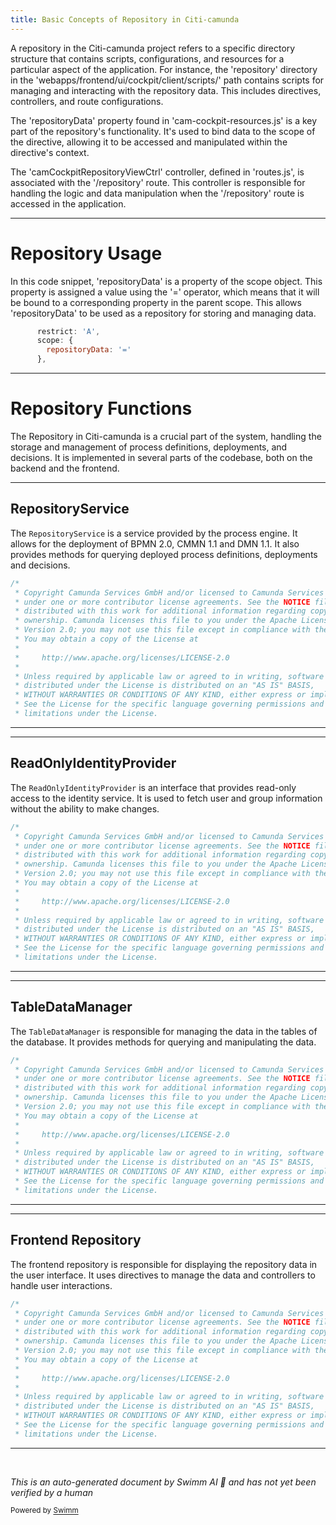 ```yaml
---
title: Basic Concepts of Repository in Citi-camunda
---
```

A repository in the Citi-camunda project refers to a specific directory structure that contains scripts, configurations, and resources for a particular aspect of the application. For instance, the 'repository' directory in the 'webapps/frontend/ui/cockpit/client/scripts/' path contains scripts for managing and interacting with the repository data. This includes directives, controllers, and route configurations.

The 'repositoryData' property found in 'cam-cockpit-resources.js' is a key part of the repository's functionality. It's used to bind data to the scope of the directive, allowing it to be accessed and manipulated within the directive's context.

The 'camCockpitRepositoryViewCtrl' controller, defined in 'routes.js', is associated with the '/repository' route. This controller is responsible for handling the logic and data manipulation when the '/repository' route is accessed in the application.

<SwmSnippet path="/webapps/frontend/ui/cockpit/client/scripts/repository/resources/directives/cam-cockpit-resources.js" line="29">

---

# Repository Usage

In this code snippet, 'repositoryData' is a property of the scope object. This property is assigned a value using the '=' operator, which means that it will be bound to a corresponding property in the parent scope. This allows 'repositoryData' to be used as a repository for storing and managing data.

```javascript
      restrict: 'A',
      scope: {
        repositoryData: '='
      },
```

---

</SwmSnippet>

# Repository Functions

The Repository in Citi-camunda is a crucial part of the system, handling the storage and management of process definitions, deployments, and decisions. It is implemented in several parts of the codebase, both on the backend and the frontend.

<SwmSnippet path="/engine/src/main/java/org/camunda/bpm/engine/RepositoryService.java" line="0">

---

## RepositoryService

The `RepositoryService` is a service provided by the process engine. It allows for the deployment of BPMN 2.0, CMMN 1.1 and DMN 1.1. It also provides methods for querying deployed process definitions, deployments and decisions.

```java
/*
 * Copyright Camunda Services GmbH and/or licensed to Camunda Services GmbH
 * under one or more contributor license agreements. See the NOTICE file
 * distributed with this work for additional information regarding copyright
 * ownership. Camunda licenses this file to you under the Apache License,
 * Version 2.0; you may not use this file except in compliance with the License.
 * You may obtain a copy of the License at
 *
 *     http://www.apache.org/licenses/LICENSE-2.0
 *
 * Unless required by applicable law or agreed to in writing, software
 * distributed under the License is distributed on an "AS IS" BASIS,
 * WITHOUT WARRANTIES OR CONDITIONS OF ANY KIND, either express or implied.
 * See the License for the specific language governing permissions and
 * limitations under the License.
```

---

</SwmSnippet>

<SwmSnippet path="/engine/src/main/java/org/camunda/bpm/engine/impl/identity/ReadOnlyIdentityProvider.java" line="0">

---

## ReadOnlyIdentityProvider

The `ReadOnlyIdentityProvider` is an interface that provides read-only access to the identity service. It is used to fetch user and group information without the ability to make changes.

```java
/*
 * Copyright Camunda Services GmbH and/or licensed to Camunda Services GmbH
 * under one or more contributor license agreements. See the NOTICE file
 * distributed with this work for additional information regarding copyright
 * ownership. Camunda licenses this file to you under the Apache License,
 * Version 2.0; you may not use this file except in compliance with the License.
 * You may obtain a copy of the License at
 *
 *     http://www.apache.org/licenses/LICENSE-2.0
 *
 * Unless required by applicable law or agreed to in writing, software
 * distributed under the License is distributed on an "AS IS" BASIS,
 * WITHOUT WARRANTIES OR CONDITIONS OF ANY KIND, either express or implied.
 * See the License for the specific language governing permissions and
 * limitations under the License.
```

---

</SwmSnippet>

<SwmSnippet path="/engine/src/main/java/org/camunda/bpm/engine/impl/persistence/entity/TableDataManager.java" line="0">

---

## TableDataManager

The `TableDataManager` is responsible for managing the data in the tables of the database. It provides methods for querying and manipulating the data.

```java
/*
 * Copyright Camunda Services GmbH and/or licensed to Camunda Services GmbH
 * under one or more contributor license agreements. See the NOTICE file
 * distributed with this work for additional information regarding copyright
 * ownership. Camunda licenses this file to you under the Apache License,
 * Version 2.0; you may not use this file except in compliance with the License.
 * You may obtain a copy of the License at
 *
 *     http://www.apache.org/licenses/LICENSE-2.0
 *
 * Unless required by applicable law or agreed to in writing, software
 * distributed under the License is distributed on an "AS IS" BASIS,
 * WITHOUT WARRANTIES OR CONDITIONS OF ANY KIND, either express or implied.
 * See the License for the specific language governing permissions and
 * limitations under the License.
```

---

</SwmSnippet>

<SwmSnippet path="/webapps/frontend/ui/cockpit/client/scripts/repository/resources/main.js" line="0">

---

## Frontend Repository

The frontend repository is responsible for displaying the repository data in the user interface. It uses directives to manage the data and controllers to handle user interactions.

```javascript
/*
 * Copyright Camunda Services GmbH and/or licensed to Camunda Services GmbH
 * under one or more contributor license agreements. See the NOTICE file
 * distributed with this work for additional information regarding copyright
 * ownership. Camunda licenses this file to you under the Apache License,
 * Version 2.0; you may not use this file except in compliance with the License.
 * You may obtain a copy of the License at
 *
 *     http://www.apache.org/licenses/LICENSE-2.0
 *
 * Unless required by applicable law or agreed to in writing, software
 * distributed under the License is distributed on an "AS IS" BASIS,
 * WITHOUT WARRANTIES OR CONDITIONS OF ANY KIND, either express or implied.
 * See the License for the specific language governing permissions and
 * limitations under the License.
```

---

</SwmSnippet>

&nbsp;

*This is an auto-generated document by Swimm AI 🌊 and has not yet been verified by a human*

<SwmMeta version="3.0.0" repo-id="Z2l0aHViJTNBJTNBQ2l0aS1jYW11bmRhJTNBJTNBZ2lsYWRuYXZvdA==" repo-name="Citi-camunda" doc-type="overview"><sup>Powered by [Swimm](/)</sup></SwmMeta>
